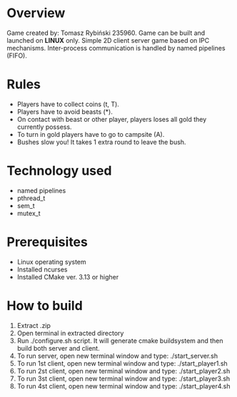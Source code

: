 # Overview
Game created by: Tomasz Rybiński 235960.
Game can be built and launched on **LINUX** only.
Simple 2D client server game based on IPC mechanisms. 
Inter-process communication is handled by named pipelines (FIFO).

# Rules
- Players have to collect coins (t, T).
- Players have to avoid beasts (*).
- On contact with beast or other player, players loses all gold they currently possess.
- To turn in gold players have to go to campsite (A).
- Bushes slow you! It takes 1 extra round to leave the bush.

# Technology used
- named pipelines
- pthread_t
- sem_t
- mutex_t


# Prerequisites
- Linux operating system
- Installed ncurses
- Installed CMake ver. 3.13 or higher


# How to build
1. Extract .zip 
2. Open terminal in extracted directory
3. Run ./configure.sh script. It will generate cmake buildsystem and then build both server and client.
4. To run server, open new terminal window and type: ./start_server.sh
5. To run 1st client, open new terminal window and type: ./start_player1.sh
5. To run 2st client, open new terminal window and type: ./start_player2.sh
5. To run 3st client, open new terminal window and type: ./start_player3.sh
5. To run 4st client, open new terminal window and type: ./start_player4.sh
